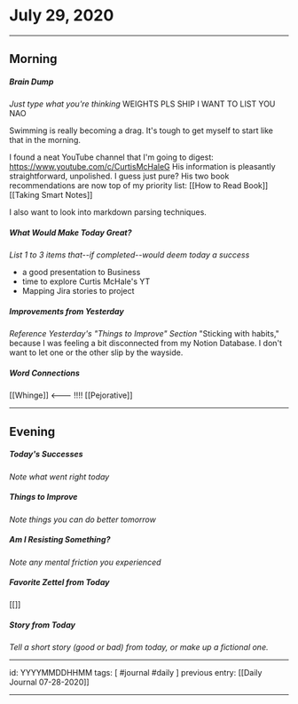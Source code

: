 # July 29, 2020
---
## Morning
##### Brain Dump
*Just type what you're thinking*
WEIGHTS PLS SHIP I WANT TO LIST YOU NAO

Swimming is really becoming a drag. It's tough to get myself to start like that in the morning.

I found a neat YouTube channel that I'm going to digest: https://www.youtube.com/c/CurtisMcHaleG
His information is pleasantly straightforward, unpolished. I guess just pure? His two book recommendations are now top of my priority list:
[[How to Read Book]]
[[Taking Smart Notes]]

I also want to look into markdown parsing techniques.

##### What Would Make Today Great?
 *List 1 to 3 items that--if completed--would deem today a success*
 - a good presentation to Business
 - time to explore Curtis McHale's YT
 - Mapping Jira stories to project
 

##### Improvements from Yesterday
*Reference Yesterday's "Things to Improve" Section*
"Sticking with habits," because I was feeling a bit disconnected from my Notion Database. I don't want to let one or the other slip by the wayside.

##### Word Connections
[[Whinge]] <--- !!!!
[[Pejorative]]

---
## Evening
##### Today's Successes
*Note what went right today*

##### Things to Improve
*Note things you can do better tomorrow*

##### Am I Resisting Something?
*Note any mental friction you experienced*

##### Favorite Zettel from Today
[[]]

##### Story from Today
*Tell a short story (good or bad) from today, or make up a fictional one.*


---

id: YYYYMMDDHHMM
tags: [ #journal #daily ]
previous entry: [[Daily Journal 07-28-2020]]

---